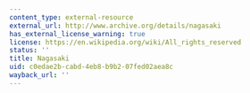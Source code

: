 ```yaml
---
content_type: external-resource
external_url: http://www.archive.org/details/nagasaki
has_external_license_warning: true
license: https://en.wikipedia.org/wiki/All_rights_reserved
status: ''
title: Nagasaki
uid: c0edae2b-cabd-4eb8-b9b2-07fed02aea8c
wayback_url: ''
---
```

